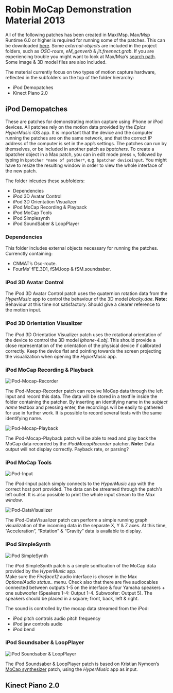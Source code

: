 # Robin MoCap Demonstration Material 2013

All of the following patches has been created in Max/Msp. 
Max/Msp Runtime 6.0 or higher is required for running some of the patches. 
This can be downloaded [here](http://cycling74.com/downloads/runtime/).
Some *external-objects* are included in the project folders, such as *OSC-route*, *eM_genverb* & *jit.freenect.grab*. 
If you are experiencing trouble you might want to look at Max/Msp’s [search path](http://cycling74.com/docs/max5/vignettes/core/search_path.html). Some image & 3D model files are also included.

The material currently focus on two types of motion capture hardware, reflected in the subfolders on the top of the folder hierarchy:  

* iPod Demopatches
* Kinect Piano 2.0 

##  iPod Demopatches
These are patches for demonstrating motion capture using iPhone or iPod devices. 
All patches rely on the motion data provided by the *Epics HyperMusic* iOS app. It is important that the device and the computer running the patches are on the same network, and that the correct IP address of the computer is set in the app’s settings. The patches can run by themselves, or be included in another patch as *bpatchers*.
To create a bpatcher object in a Max patch, you can in edit mode press `n`, followed by typing in `bpatcher *name of patcher*`, e.g. `bpatcher deviceInput`. You might have to resize the resulting window in order to view the whole interface of the new patch. 

The folder inlcudes these subfolders:

* Dependencies
* iPod 3D Avatar Control
* iPod 3D Orientation Visualizer
* iPod MoCap Recording & Playback
* iPod MoCap Tools
* iPod Simplesynth
* iPod SoundSaber & LoopPlayer

### Dependencies 
This folder includes external objects necessary for running the patches.  Currenctly containing: 

* CNMAT’s Osc-route. 
* FourMs’ fFE.3D1, fSM.loop & fSM.soundsaber.

### iPod 3D Avatar Control
The iPod 3D Avatar Control patch uses the quaternion rotation data from the *HyperMusic* app to control the behaviour of the 3D model *blocky.dae*. 
**Note:** Behaviour at this time not satisfactory. Should give a clearer reference to the motion input. 

### iPod 3D Orientation Visualizer
The iPod 3D Orientation Visualizer patch uses the rotational orientation of the device to control the 3D model *Iphone-4.obj*. This should provide a close representation of the orientation of the physical device if calibrated correctly. Keep the device flat and pointing towards the screen projecting the visualization when opening the *HyperMusic* app. 

### iPod MoCap Recording & Playback

![iPod-Mocap-Recorder](https://raw.github.com/evenbekkedal/robin-mocap-demo/master/screenshots/iPod-Mocap-Recorder.png)

The iPod-Mocap-Recorder patch can receive MoCap data through the left input and record this data. The data will be stored in a textfile inside the folder containing the patcher. By inserting an identifying name in the *subject name* textbox  and pressing enter, the recordings will be easily to gathered for use in further work. It is possible to record several tests with the same identifying name. 

![iPod-Mocap-Playback](https://raw.github.com/evenbekkedal/robin-mocap-demo/master/screenshots/iPod-Mocap-Playback.png)

The iPod-Mocap-Playback patch will be able to read and play back the MoCap data recorded by the *iPodMocapRecorder* patcher. **Note:** Data output will not display correctly. Payback rate, or parsing?

### iPod MoCap Tools

![iPod-Input](https://raw.github.com/evenbekkedal/robin-mocap-demo/master/screenshots/iPod-Input.png)

The iPod-Input patch simply connects to the *HyperMusic* app with the correct host port provided. The data can be streamed through the patch's left outlet. It is also possible to print the whole input stream to the *Max window*.

![iPod-DataVisualizer](https://raw.github.com/evenbekkedal/robin-mocap-demo/master/screenshots/iPod-DataVisualizer.png)

The iPod-DataVisualizer patch can perform a simple running graph visualization of the incoming data in the separate X, Y & Z axes. At this time, “Acceleration”, “Rotation” & “Gravity” data is available to display. 

### iPod SimpleSynth

![iPod SimpleSynth](https://raw.github.com/evenbekkedal/robin-mocap-demo/master/screenshots/iPod-Simplesynth.png)

The iPod SimpleSynth patch is a simple sonification of the MoCap data provided by the *HyperMusic* app.  
Make sure the *Fireface12* audio interface is chosen in the Max *Options/Audio status..* menu. Check also that there are five audiocables connected between outputs 1-5 on the interface & four Yamaha speakers + one subwoofer (Speakers 1-4: Output 1-4. Subwoofer: Output 5). The speakers should be placed in a square; front, back, left & right. 

The sound is controlled by the mocap data streamed from the iPod: 

* iPod pitch controls audio pitch frequency
* iPod jaw controls audio 
* iPod bend 

### iPod Soundsaber & LoopPlayer

![iPod Soundsaber & LoopPlayer](https://raw.github.com/evenbekkedal/robin-mocap-demo/master/screenshots/iPod-Soundsaber%2BLoopplayer.png)

The iPod Soundsaber & LoopPlayer patch is based on Kristian Nymoen’s [MoCap synthesizer](http://www.uio.no/english/research/groups/fourms/projects/sma/subprojects/Soundsaber/)  patch, using the *HyperMusic* app as input. 


## Kinect Piano 2.0


